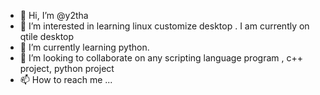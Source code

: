 - 👋 Hi, I’m @y2tha
- 👀 I’m interested in learning linux customize desktop . I am currently on qtile desktop
- 🌱 I’m currently learning python.
- 💞️ I’m looking to collaborate on any scripting language program , c++ project, python project
- 📫 How to reach me ...

<!---
y2tha/y2tha is a ✨ special ✨ repository because its `README.md` (this file) appears on your GitHub profile.
You can click the Preview link to take a look at your changes.
--->

